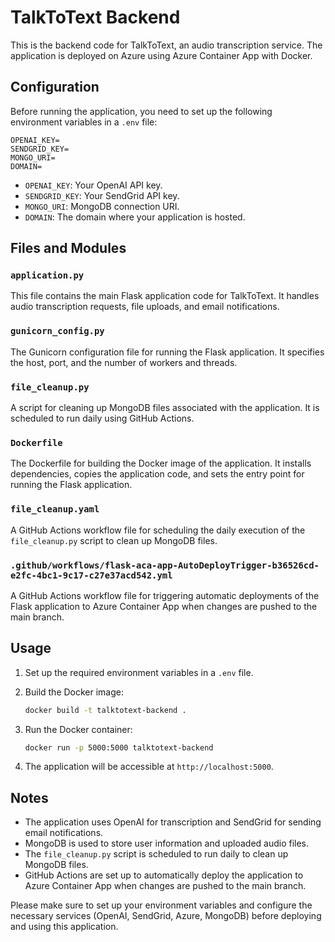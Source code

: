 # TalkToText Backend

This is the backend code for TalkToText, an audio transcription service. The application is deployed on Azure using Azure Container App with Docker.

## Configuration

Before running the application, you need to set up the following environment variables in a `.env` file:

```plaintext
OPENAI_KEY=
SENDGRID_KEY=
MONGO_URI=
DOMAIN=
```

- `OPENAI_KEY`: Your OpenAI API key.
- `SENDGRID_KEY`: Your SendGrid API key.
- `MONGO_URI`: MongoDB connection URI.
- `DOMAIN`: The domain where your application is hosted.

## Files and Modules

### `application.py`

This file contains the main Flask application code for TalkToText. It handles audio transcription requests, file uploads, and email notifications.

### `gunicorn_config.py`

The Gunicorn configuration file for running the Flask application. It specifies the host, port, and the number of workers and threads.

### `file_cleanup.py`

A script for cleaning up MongoDB files associated with the application. It is scheduled to run daily using GitHub Actions.

### `Dockerfile`

The Dockerfile for building the Docker image of the application. It installs dependencies, copies the application code, and sets the entry point for running the Flask application.

### `file_cleanup.yaml`

A GitHub Actions workflow file for scheduling the daily execution of the `file_cleanup.py` script to clean up MongoDB files.

### `.github/workflows/flask-aca-app-AutoDeployTrigger-b36526cd-e2fc-4bc1-9c17-c27e37acd542.yml`

A GitHub Actions workflow file for triggering automatic deployments of the Flask application to Azure Container App when changes are pushed to the main branch.

## Usage

1. Set up the required environment variables in a `.env` file.

2. Build the Docker image:

   ```bash
   docker build -t talktotext-backend .
   ```

3. Run the Docker container:

   ```bash
   docker run -p 5000:5000 talktotext-backend
   ```

4. The application will be accessible at `http://localhost:5000`.

## Notes

- The application uses OpenAI for transcription and SendGrid for sending email notifications.
- MongoDB is used to store user information and uploaded audio files.
- The `file_cleanup.py` script is scheduled to run daily to clean up MongoDB files.
- GitHub Actions are set up to automatically deploy the application to Azure Container App when changes are pushed to the main branch.

Please make sure to set up your environment variables and configure the necessary services (OpenAI, SendGrid, Azure, MongoDB) before deploying and using this application.